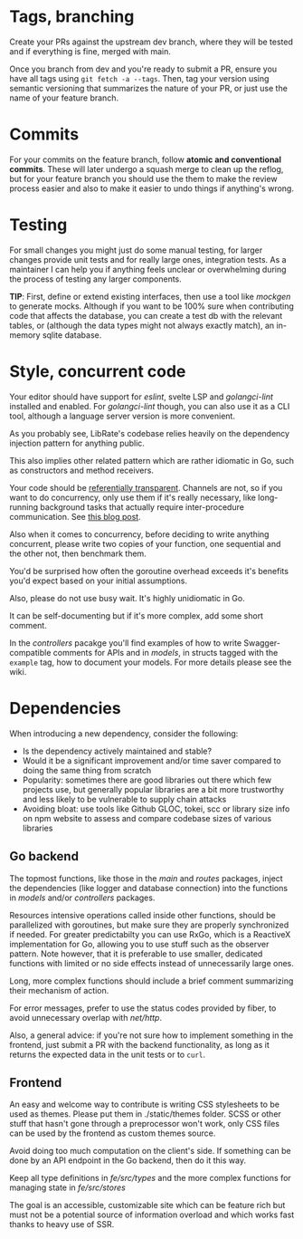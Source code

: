 # Tags, branching

Create your PRs against the upstream dev branch, where they will be tested and if everything is fine, merged with main.

Once you branch from dev and you're ready to submit a PR, ensure you have all tags using `git fetch -a --tags`. Then, tag your version using semantic versioning that summarizes the nature of your PR, or just use the name of your feature branch.

# Commits

For your commits on the feature branch, follow **atomic and conventional commits**. These will later undergo a squash merge to clean up the reflog, but for your feature branch you should use the them to make the review process easier and also to make it easier to undo things if anything's wrong.

# Testing

For small changes you might just do some manual testing, for larger changes provide unit tests and for really large ones, integration tests.
As a maintainer I can help you if anything feels unclear or overwhelming during the process of testing any larger components.

**TIP**: First, define or extend existing interfaces, then use a tool like _mockgen_ to generate mocks.
Although if you want to be 100% sure when contributing code that affects the database, you can create a test db with the relevant tables, 
or (although the data types might not always exactly match), an in-memory sqlite database.

# Style, concurrent code

Your editor should have support for _eslint_, svelte LSP and _golangci-lint_ installed and enabled. For _golangci-lint_ though, you can also use it as a CLI tool, although a language server version is more convenient.

As you probably see, LibRate's codebase relies heavily on the dependency injection pattern for anything public. 

This also implies other related pattern which are rather idiomatic in Go, such as constructors and method receivers.

Your code should be [referentially transparent](https://en.wikipedia.org/wiki/Referential_transparency). Channels are not, so if you want to do concurrency, only use them if it's 
really necessary, like long-running background tasks that actually require inter-procedure communication. See [this blog post](https://www.jtolio.com/2016/03/go-channels-are-bad-and-you-should-feel-bad/). 

Also when it comes to concurrency, before deciding to write anything concurrent, please write two copies of your function, one sequential and the other not, then benchmark them.

You'd be surprised how often the goroutine overhead exceeds it's benefits you'd expect based on your initial assumptions.

Also, please do not use busy wait. It's highly unidiomatic in Go.

  It can be self-documenting but if it's more complex, add some short comment.

In the _controllers_ pacakge you'll find examples of how to write Swagger-compatible comments for APIs and in _models_, in structs tagged with the `example` tag, how to document your models. For more details please see the wiki.

# Dependencies

When introducing a new dependency, consider the following:

- Is the dependency actively maintained and stable?
- Would it be a significant improvement and/or time saver compared to doing the same thing from scratch
- Popularity: sometimes there are good libraries out there which few projects use, but generally popular libraries are a bit more trustworthy and less likely to be vulnerable to supply chain attacks
- Avoiding bloat: use tools like Github GLOC, tokei, scc or library size info on npm website to assess and compare codebase sizes of various libraries

## Go backend

The topmost functions, like those in the _main_ and _routes_ packages, inject the dependencies (like logger and database connection) into the functions in _models_ and/or _controllers_ packages.  

Resources intensive operations called inside other functions, should be parallelized with goroutines, but make sure they are properly synchronized if needed. For greater predictabilty you can use RxGo, which is a ReactiveX implementation for Go, allowing you to use stuff such as the observer pattern.
 Note however, that it is preferable to use smaller, dedicated functions with limited or no side effects instead of unnecessarily large ones.

Long, more complex functions should include a brief comment summarizing their mechanism of action.

For error messages, prefer to use the status codes provided by fiber, to avoid unnecessary overlap with _net/http_.

Also, a general advice: if you're not sure how to implement something in the frontend, 
just submit a PR with the backend functionality, as long as it returns the expected data 
in the unit tests or to `curl`.

## Frontend

An easy and welcome way to contribute is writing CSS stylesheets to be used as themes. Please put them in ./static/themes folder. SCSS or other stuff that hasn't gone through a preprocessor won't work, only CSS files can be used by the frontend as custom themes source.

Avoid doing too much computation on the client's side. If something can be done by an API endpoint in the Go backend, then do it this way.

Keep all type definitions in _fe/src/types_ and the more complex functions for managing state in _fe/src/stores_

The goal is an accessible, customizable site which can be feature rich but must not be a potential source of information overload and which works fast thanks to heavy use of SSR.
